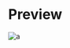 # Preview 
![a](https://github.com/Eazvy/UILibs/blob/main/Librarys/Vision/Screenshot%202023-02-20%20123527.png?raw=true)
